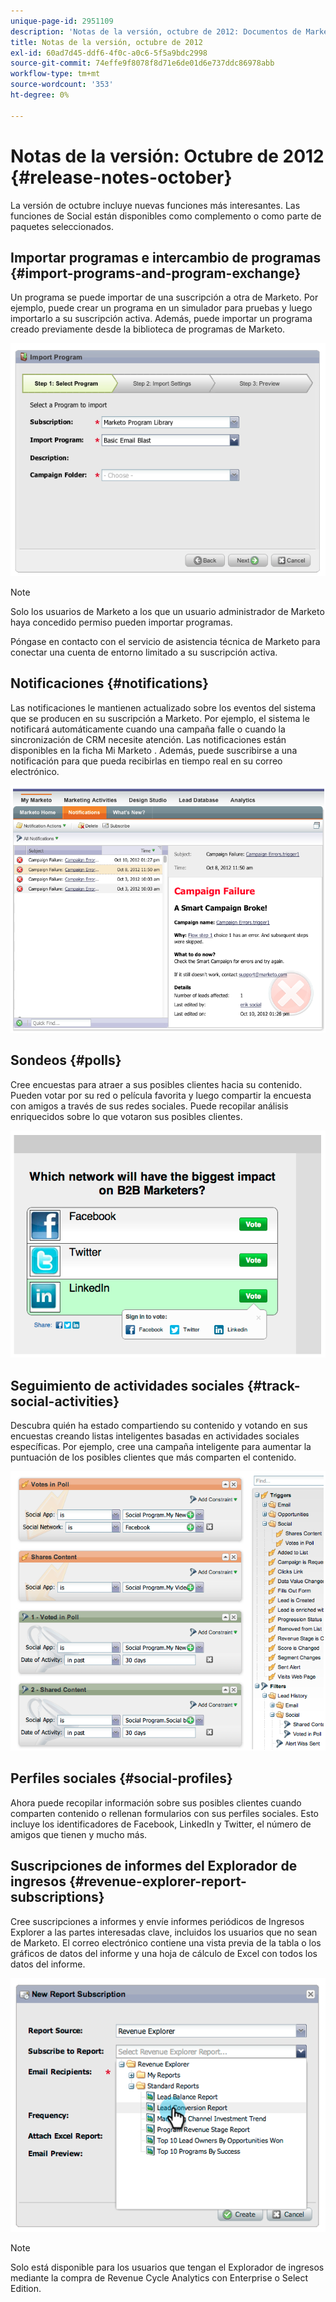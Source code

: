 ```yaml
---
unique-page-id: 2951109
description: 'Notas de la versión, octubre de 2012: Documentos de Marketo: Documentación del producto'
title: Notas de la versión, octubre de 2012
exl-id: 60ad7d45-ddf6-4f0c-a0c6-5f5a9bdc2998
source-git-commit: 74effe9f8078f8d71e6de01d6e737ddc86978abb
workflow-type: tm+mt
source-wordcount: '353'
ht-degree: 0%

---
```


# Notas de la versión: Octubre de 2012 {#release-notes-october}

La versión de octubre incluye nuevas funciones más interesantes. Las funciones de Social están disponibles como complemento o como parte de paquetes seleccionados.

## Importar programas e intercambio de programas {#import-programs-and-program-exchange}

Un programa se puede importar de una suscripción a otra de Marketo. Por ejemplo, puede crear un programa en un simulador para pruebas y luego importarlo a su suscripción activa. Además, puede importar un programa creado previamente desde la biblioteca de programas de Marketo.

![](assets/image2014-9-23-10-3a46-3a42.png)

>[!NOTE]
>
>Solo los usuarios de Marketo a los que un usuario administrador de Marketo haya concedido permiso pueden importar programas.
>
>Póngase en contacto con el servicio de asistencia técnica de Marketo para conectar una cuenta de entorno limitado a su suscripción activa.

## Notificaciones {#notifications}

Las notificaciones le mantienen actualizado sobre los eventos del sistema que se producen en su suscripción a Marketo. Por ejemplo, el sistema le notificará automáticamente cuando una campaña falle o cuando la sincronización de CRM necesite atención. Las notificaciones están disponibles en la ficha Mi Marketo . Además, puede suscribirse a una notificación para que pueda recibirlas en tiempo real en su correo electrónico.

![](assets/image2014-9-23-10-3a46-3a53.png)

## Sondeos {#polls}

Cree encuestas para atraer a sus posibles clientes hacia su contenido. Pueden votar por su red o película favorita y luego compartir la encuesta con amigos a través de sus redes sociales. Puede recopilar análisis enriquecidos sobre lo que votaron sus posibles clientes.

![](assets/image2014-9-23-10-3a47-3a6.png)

## Seguimiento de actividades sociales {#track-social-activities}

Descubra quién ha estado compartiendo su contenido y votando en sus encuestas creando listas inteligentes basadas en actividades sociales específicas. Por ejemplo, cree una campaña inteligente para aumentar la puntuación de los posibles clientes que más comparten el contenido.

![](assets/image2014-9-23-10-3a47-3a20.png)

## Perfiles sociales {#social-profiles}

Ahora puede recopilar información sobre sus posibles clientes cuando comparten contenido o rellenan formularios con sus perfiles sociales. Esto incluye los identificadores de Facebook, LinkedIn y Twitter, el número de amigos que tienen y mucho más.

## Suscripciones de informes del Explorador de ingresos {#revenue-explorer-report-subscriptions}

Cree suscripciones a informes y envíe informes periódicos de Ingresos Explorer a las partes interesadas clave, incluidos los usuarios que no sean de Marketo. El correo electrónico contiene una vista previa de la tabla o los gráficos de datos del informe y una hoja de cálculo de Excel con todos los datos del informe.

![](assets/image2014-9-23-10-3a47-3a33.png)

>[!NOTE]
>
>Solo está disponible para los usuarios que tengan el Explorador de ingresos mediante la compra de Revenue Cycle Analytics con Enterprise o Select Edition.
